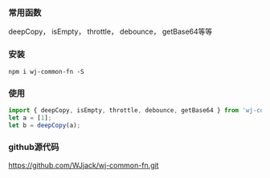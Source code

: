 ### 常用函数
deepCopy， isEmpty， throttle， debounce， getBase64等等

### 安装
`npm i wj-common-fn -S`

### 使用
```javascript
import { deepCopy, isEmpty, throttle, debounce, getBase64 } from 'wj-common-fn';
let a = [1];
let b = deepCopy(a);
```

### github源代码
<https://github.com/WJjack/wj-common-fn.git>